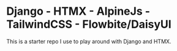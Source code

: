 # Django - HTMX - AlpineJs - TailwindCSS - Flowbite/DaisyUI

This is a starter repo I use to play around with Django and HTMX.